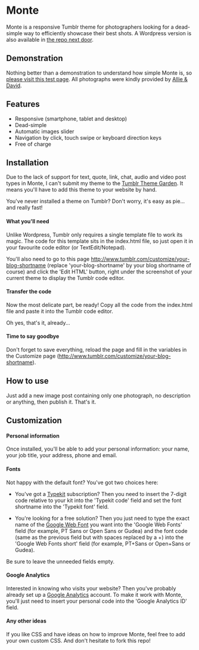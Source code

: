 Monte
======

Monte is a responsive Tumblr theme for photographers looking for a dead-simple way to efficiently showcase their best shots. A Wordpress version is also available in [the repo next door](https://github.com/pierrestoffe/monte-wordpress).

## Demonstration

Nothing better than a demonstration to understand how simple Monte is, so [please visit this test page](http://monte-theme.tumblr.com). All photographs were kindly provided by 
[Allie & David](http://deathtothestockphoto.com).

## Features

- Responsive (smartphone, tablet and desktop)
- Dead-simple
- Automatic images slider
- Navigation by click, touch swipe or keyboard direction keys
- Free of charge

## Installation

Due to the lack of support for text, quote, link, chat, audio and video post types in Monte, I can't submit my theme to the [Tumblr Theme Garden](http://www.tumblr.com/themes/). It means you'll have to add this theme to your website by hand.

You've never installed a theme on Tumblr? Don't worry, it's easy as pie... and really fast!

#### What you'll need

Unlike Wordpress, Tumblr only requires a single template file to work its magic. The code for this template sits in the index.html file, so just open it in your favourite code editor (or TextEdit/Notepad).

You'll also need to go to this page http://www.tumblr.com/customize/your-blog-shortname (replace 'your-blog-shortname' by your blog shortname of course) and click the 'Edit HTML' button, right under the screenshot of your current theme to display the Tumblr code editor.

#### Transfer the code

Now the most delicate part, be ready!
Copy all the code from the index.html file and paste it into the Tumblr code editor. 

Oh yes, that's it, already...

#### Time to say goodbye

Don't forget to save everything, reload the page and fill in the variables in the Customize page (http://www.tumblr.com/customize/your-blog-shortname).

## How to use

Just add a new image post containing only one photograph, no description or anything, then publish it. 
That's it.

## Customization

#### Personal information

Once installed, you'll be able to add your personal information: your name, your job title, your address, phone and email.

#### Fonts

Not happy with the default font? You've got two choices here:

- You've got a [Typekit](https://typekit.com/fonts) subscription? Then you need to insert the 7-digit code relative to your kit into the 'Typekit code' field and set the font shortname into the 'Typekit font' field.

- You're looking for a free solution? Then you just need to type the exact name of the [Google Web Font](http://www.google.com/fonts) you want into the 'Google Web Fonts' field (for example, PT Sans or Open Sans or Gudea) and the font code (same as the previous field but with spaces replaced by a +) into the 'Google Web Fonts short' field (for example, PT+Sans or Open+Sans or Gudea).

Be sure to leave the unneeded fields empty.

#### Google Analytics

Interested in knowing who visits your website? Then you've probably already set up a [Google Analytics](http://google.com/analytics/web/) account. To make it work with Monte, you'll just need to insert your personal code into the 'Google Analytics ID' field.

#### Any other ideas

If you like CSS and have ideas on how to improve Monte, feel free to add your own custom CSS. 
And don't hesitate to fork this repo!

